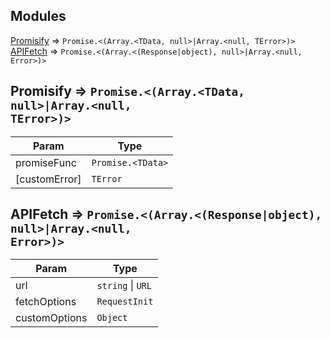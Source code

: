 ## Modules

<dl>
<dt><a href="#module_Promisify">Promisify</a> ⇒ <code>Promise.&lt;(Array.&lt;TData, null&gt;|Array.&lt;null, TError&gt;)&gt;</code></dt>
<dd></dd>
<dt><a href="#module_APIFetch">APIFetch</a> ⇒ <code>Promise.&lt;(Array.&lt;(Response|object), null&gt;|Array.&lt;null, Error&gt;)&gt;</code></dt>
<dd></dd>
</dl>

<a name="module_Promisify"></a>

## Promisify ⇒ <code>Promise.&lt;(Array.&lt;TData, null&gt;\|Array.&lt;null, TError&gt;)&gt;</code>

| Param | Type |
| --- | --- |
| promiseFunc | <code>Promise.&lt;TData&gt;</code> | 
| [customError] | <code>TError</code> | 

<a name="module_APIFetch"></a>

## APIFetch ⇒ <code>Promise.&lt;(Array.&lt;(Response\|object), null&gt;\|Array.&lt;null, Error&gt;)&gt;</code>

| Param | Type |
| --- | --- |
| url | <code>string</code> \| <code>URL</code> | 
| fetchOptions | <code>RequestInit</code> | 
| customOptions | <code>Object</code> | 

